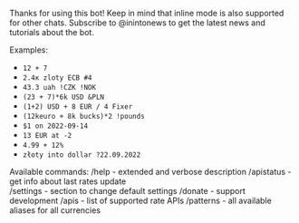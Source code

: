 Thanks for using this bot!
Keep in mind that inline mode is also supported for other chats.
Subscribe to @inintonews to get the latest news and tutorials about the bot.

Examples:
- `12 + 7`
- `2.4к zloty ECB #4`
- `43.3 uah !CZK !NOK`
- `(23 + 7)*6k USD &PLN`
- `(1+2) USD + 8 EUR / 4 Fixer`
- `(12keuro + 8k bucks)*2 !pounds`
- `$1 on 2022-09-14`
- `13 EUR at -2`
- `4.99 + 12%`
- `złoty into dollar ?22.09.2022`

Available commands: 
/help - extended and verbose description
/apistatus - get info about last rates update  
/settings - section to change default settings
/donate - support development
/apis - list of supported rate APIs
/patterns - all available aliases for all currencies
